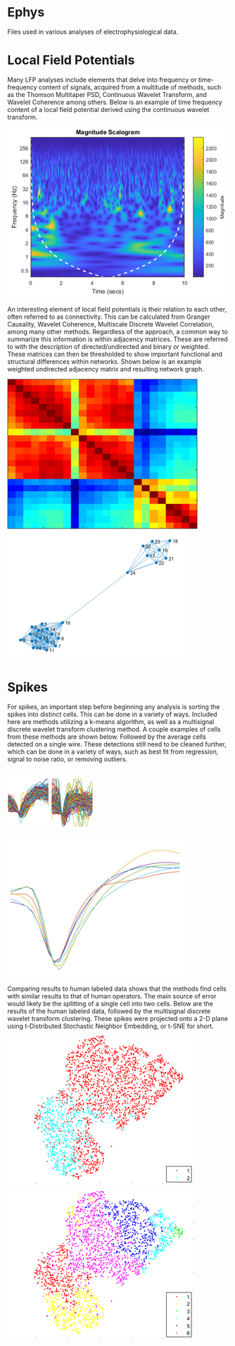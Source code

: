 # Ephys
Files used in various analyses of electrophysiological data. 


# Local Field Potentials

Many LFP analyses include elements that delve into frequency or time-frequency content of signals, acquired from a multitude of methods, such as the Thomson Multitaper PSD, Continuous Wavelet Transform, and Wavelet Coherence among others. Below is an example of time frequency content of a local field potential derived using the continuous wavelet transform. 

![Continuous Wavelet Transform](https://github.com/Cheer-Lab/Ephys/blob/master/cwtEx.PNG)

An interesting element of local field potentials is their relation to each other, often referred to as connectivity. This can be calculated from Granger Causality, Wavelet Coherence, Multiscale Discrete Wavelet Correlation, among many other methods. Regardless of the approach, a common way to summarize this information is within adjacency matrices. These are referred to with the description of directed/undirected and binary or weighted. These matrices can then be thresholded to show important functional and structural differences within networks. Shown below is an example weighted undirected adjacency matrix and resulting network graph.

![](https://github.com/Cheer-Lab/Ephys/blob/master/adjEx.PNG) ![](https://github.com/Cheer-Lab/Ephys/blob/master/networkEx.PNG)

# Spikes

For spikes, an important step before beginning any analysis is sorting the spikes into distinct cells. This can be done in a variety of ways. Included here are methods utilizing a k-means algorithm, as well as a multisignal discrete wavelet transform clustering method. A couple examples of cells from these methods are shown below. Followed by the average cells detected on a single wire. These detections still need to be cleaned further, which can be done in a variety of ways, such as best fit from regression, signal to noise ratio, or removing outliers. 

![](https://github.com/Cheer-Lab/Ephys/blob/master/spkClustEx.PNG) ![](https://github.com/Cheer-Lab/Ephys/blob/master/spkClustEx2.PNG)

![](https://github.com/Cheer-Lab/Ephys/blob/master/spkAvgCells.PNG)

Comparing results to human labeled data shows that the methods find cells with similar results to that of human operators. The main source of error would likely be the splitting of a single cell into two cells. Below are the results of the human labeled data, followed by the multisignal discrete wavelet transform clustering. These spikes were projected onto a 2-D plane using t-Distributed Stochastic Neighbor Embedding, or t-SNE for short. 

![](https://github.com/Cheer-Lab/Ephys/blob/master/tsnePlxClustEx.PNG)

![](https://github.com/Cheer-Lab/Ephys/blob/master/tsneMdwtClustEx.PNG)
 
